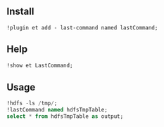 ## Install

```
!plugin et add - last-command named lastCommand;
```

## Help


```sql
!show et LastCommand;
```

## Usage

```sql
!hdfs -ls /tmp/;
!lastCommand named hdfsTmpTable;
select * from hdfsTmpTable as output;
```





